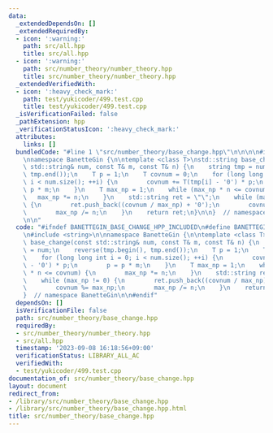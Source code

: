```yaml
---
data:
  _extendedDependsOn: []
  _extendedRequiredBy:
  - icon: ':warning:'
    path: src/all.hpp
    title: src/all.hpp
  - icon: ':warning:'
    path: src/number_theory/number_theory.hpp
    title: src/number_theory/number_theory.hpp
  _extendedVerifiedWith:
  - icon: ':heavy_check_mark:'
    path: test/yukicoder/499.test.cpp
    title: test/yukicoder/499.test.cpp
  _isVerificationFailed: false
  _pathExtension: hpp
  _verificationStatusIcon: ':heavy_check_mark:'
  attributes:
    links: []
  bundledCode: "#line 1 \"src/number_theory/base_change.hpp\"\n\n\n\n#include <string>\n\
    \nnamespace BanetteGin {\n\ntemplate <class T>\nstd::string base_change(const\
    \ std::string& num, const T& m, const T& n) {\n    string tmp = num;\n    reverse(tmp.begin(),\
    \ tmp.end());\n    T p = 1;\n    T covnum = 0;\n    for (long long int i = 0;\
    \ i < num.size(); ++i) {\n        covnum += T(tmp[i] - '0') * p;\n        p =\
    \ p * m;\n    }\n    T max_np = 1;\n    while (max_np * n <= covnum) {\n     \
    \   max_np *= n;\n    }\n    std::string ret = \"\";\n    while (max_np != 0)\
    \ {\n        ret.push_back((covnum / max_np) + '0');\n        covnum %= max_np;\n\
    \        max_np /= n;\n    }\n    return ret;\n}\n\n}  // namespace BanetteGin\n\
    \n\n"
  code: "#ifndef BANETTEGIN_BASE_CHANGE_HPP_INCLUDED\n#define BANETTEGIN_BASE_CHANGE_HPP_INCLUDED\n\
    \n#include <string>\n\nnamespace BanetteGin {\n\ntemplate <class T>\nstd::string\
    \ base_change(const std::string& num, const T& m, const T& n) {\n    string tmp\
    \ = num;\n    reverse(tmp.begin(), tmp.end());\n    T p = 1;\n    T covnum = 0;\n\
    \    for (long long int i = 0; i < num.size(); ++i) {\n        covnum += T(tmp[i]\
    \ - '0') * p;\n        p = p * m;\n    }\n    T max_np = 1;\n    while (max_np\
    \ * n <= covnum) {\n        max_np *= n;\n    }\n    std::string ret = \"\";\n\
    \    while (max_np != 0) {\n        ret.push_back((covnum / max_np) + '0');\n\
    \        covnum %= max_np;\n        max_np /= n;\n    }\n    return ret;\n}\n\n\
    }  // namespace BanetteGin\n\n#endif"
  dependsOn: []
  isVerificationFile: false
  path: src/number_theory/base_change.hpp
  requiredBy:
  - src/number_theory/number_theory.hpp
  - src/all.hpp
  timestamp: '2023-09-08 16:18:56+09:00'
  verificationStatus: LIBRARY_ALL_AC
  verifiedWith:
  - test/yukicoder/499.test.cpp
documentation_of: src/number_theory/base_change.hpp
layout: document
redirect_from:
- /library/src/number_theory/base_change.hpp
- /library/src/number_theory/base_change.hpp.html
title: src/number_theory/base_change.hpp
---
```

